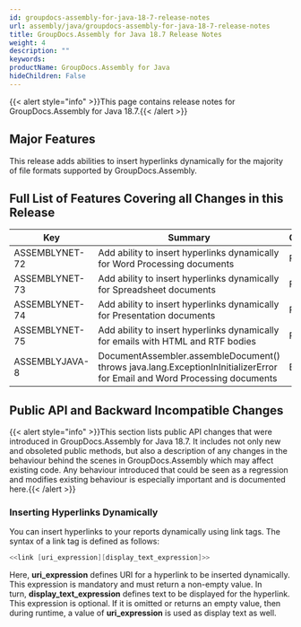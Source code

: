 ```yaml
---
id: groupdocs-assembly-for-java-18-7-release-notes
url: assembly/java/groupdocs-assembly-for-java-18-7-release-notes
title: GroupDocs.Assembly for Java 18.7 Release Notes
weight: 4
description: ""
keywords: 
productName: GroupDocs.Assembly for Java
hideChildren: False
---
```

{{< alert style="info" >}}This page contains release notes for GroupDocs.Assembly for Java 18.7.{{< /alert >}}

## Major Features

This release adds abilities to insert hyperlinks dynamically for the majority of file formats supported by GroupDocs.Assembly.

## Full List of Features Covering all Changes in this Release

| Key | Summary | Category |
| --- | --- | --- |
| ASSEMBLYNET-72  | Add ability to insert hyperlinks dynamically for Word Processing documents  | Feature  |
| ASSEMBLYNET-73  | Add ability to insert hyperlinks dynamically for Spreadsheet documents  | Feature  |
| ASSEMBLYNET-74  | Add ability to insert hyperlinks dynamically for Presentation documents  | Feature  |
| ASSEMBLYNET-75  | Add ability to insert hyperlinks dynamically for emails with HTML and RTF bodies  | Feature  |
| ASSEMBLYJAVA-8  | DocumentAssembler.assembleDocument() throws java.lang.ExceptionInInitializerError for Email and Word Processing documents  | Bug  |

## Public API and Backward Incompatible Changes

{{< alert style="info" >}}This section lists public API changes that were introduced in GroupDocs.Assembly for Java 18.7. It includes not only new and obsoleted public methods, but also a description of any changes in the behaviour behind the scenes in GroupDocs.Assembly which may affect existing code. Any behaviour introduced that could be seen as a regression and modifies existing behaviour is especially important and is documented here.{{< /alert >}}

### Inserting Hyperlinks Dynamically 

You can insert hyperlinks to your reports dynamically using link tags. The syntax of a link tag is defined as follows:

```csharp
<<link [uri_expression][display_text_expression]>>

```

Here, **uri\_expression** defines URI for a hyperlink to be inserted dynamically. This expression is mandatory and must return a non-empty value. In turn, **display\_text\_expression** defines text to be displayed for the hyperlink. This expression is optional. If it is omitted or returns an empty value, then during runtime, a value of **uri\_expression** is used as display text as well.
